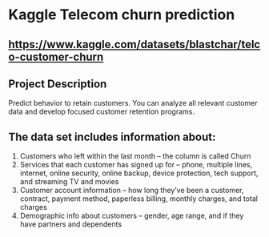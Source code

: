 # Kaggle Telecom churn prediction
## https://www.kaggle.com/datasets/blastchar/telco-customer-churn


## Project Description
Predict behavior to retain customers. You can analyze all relevant customer data and develop focused customer retention programs.


## The data set includes information about:

1. Customers who left within the last month – the column is called Churn
2. Services that each customer has signed up for – phone, multiple lines, internet, online security, online backup, device protection, tech support, and streaming TV and movies
3. Customer account information – how long they’ve been a customer, contract, payment method, paperless billing, monthly charges, and total charges
4. Demographic info about customers – gender, age range, and if they have partners and dependents
